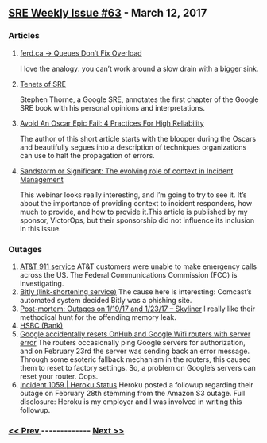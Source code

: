 ## [SRE Weekly Issue #63](https://sreweekly.com/sre-weekly-issue-63/) - March 12, 2017
### Articles

1. [ferd.ca -> Queues Don’t Fix Overload](http://ferd.ca/queues-don-t-fix-overload.html)

    I love the analogy: you can’t work around a slow drain with a bigger sink.
1. [Tenets of SRE](https://medium.com/@jerub/tenets-of-sre-8af6238ae8a8#.xay7qdifr)

    Stephen Thorne, a Google SRE, annotates the first chapter of the Google SRE book with his personal opinions and interpretations.
1. [Avoid An Oscar Epic Fail: 4 Practices For High Reliability](https://www.forbes.com/sites/davidmarquet/2017/03/10/avoid-an-oscar-epicfail-4-practices-for-high-reliability/)

    The author of this short article starts with the blooper during the Oscars and beautifully segues into a description of techniques organizations can use to halt the propagation of errors.
1. [Sandstorm or Significant: The evolving role of context in Incident Management](http://webinars.devops.com/incident-management-victorops1?portalId=1628905&hsFormKey=bf85b34b2275531f28092b7da6a63600&submissionGuid=375796e6-deee-473d-8bba-eaffb37f64ec#wizard_module_9818716207171313946259819182478846685)

    This webinar looks really interesting, and I’m going to try to see it. It’s about the importance of providing context to incident responders, how much to provide, and how to provide it.This article is published by my sponsor, VictorOps, but their sponsorship did not influence its inclusion in this issue.
### Outages

1. [AT&T 911 service](http://www.al.com/news/index.ssf/2017/03/att_911_outage_fcc_investigati.html)
    AT&T customers were unable to make emergency calls across the US. The Federal Communications Commission (FCC) is investigating.
1. [Bitly (link-shortening service)](http://www.zdnet.com/article/the-bitly-web-link-shortening-service-hiccuped/)
    The cause here is interesting: Comcast’s automated system decided Bitly was a phishing site.
1. [Post-mortem: Outages on 1/19/17 and 1/23/17 – Skyliner](https://blog.skyliner.io/post-mortem-outages-on-1-19-17-and-1-23-17-3f65cc6f693e?source=rss----fae7733bccbd---4)
    I really like their methodical hunt for the offending memory leak.
1. [HSBC (Bank)](http://www.silicon.co.uk/cloud/hsbc-internet-banking-outage-206292)
1. [Google accidentally resets OnHub and Google Wifi routers with server error](https://www.extremetech.com/electronics/245009-google-accidentally-resets-onhub-google-wifi-routers-server-error)
    The routers occasionally ping Google servers for authorization, and on February 23rd the server was sending back an error message. Through some esoteric fallback mechanism in the routers, this caused them to reset to factory settings. So, a problem on Google’s servers can reset your router. Oops.
1. [Incident 1059 | Heroku Status](https://status.heroku.com/incidents/1059)
    Heroku posted a followup regarding their outage on February 28th stemming from the Amazon S3 outage.
Full disclosure: Heroku is my employer and I was involved in writing this followup.

### [ << Prev ](sreweekly-62.md) ------------- [ Next >> ](sreweekly-64.md)